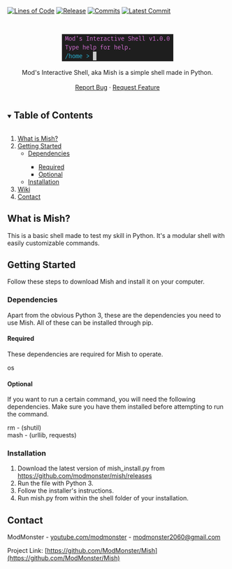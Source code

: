 [codelines-shield]: https://img.shields.io/tokei/lines/github.com/ModMonster/mish?label=Lines%20of%20code&style=for-the-badge
[codelines-url]: https://github.com/modmonster/mish
[version-shield]: https://img.shields.io/github/v/tag/ModMonster/mish?label=Latest&style=for-the-badge
[version-url]: https://github.com/modmonster/mish/releases
[commits-shield]: https://img.shields.io/github/commits-since/modmonster/mish/v1.0.0-alpha/master?label=commits&style=for-the-badge
[commits-url]: https://github.com/modmonster/mish/commits/master
[latestcommit-shield]: https://img.shields.io/github/last-commit/ModMonster/mish?label=Latest%20Commit&style=for-the-badge

[![Lines of Code][codelines-shield]][codelines-url]
[![Release][version-shield]][version-url]
[![Commits][commits-shield]][commits-url]
[![Latest Commit][latestcommit-shield]][commits-url]

[screenshot]: https://raw.githubusercontent.com/ModMonster/mish/master/logo.png

<!-- PROJECT LOGO -->
<br />
<p align="center">
  <a href="https://github.com/ModMonster/mish">
    <img src="logo.png" alt="Logo">
  </a>
  <p align="center">
    Mod's Interactive Shell, aka Mish is a simple shell made in Python. 
    <br />
    <br />
    <a href="https://github.com/ModMonster/Mish/issues">Report Bug</a>
    ·
    <a href="https://github.com/ModMonster/Mish/issues">Request Feature</a>
  </p>
</p>



<!-- TABLE OF CONTENTS -->
<details open="open">
  <summary><h2 style="display: inline-block">Table of Contents</h2></summary>
  <ol>
    <li>
      <a href="#what-is-mish">What is Mish?</a>
    </li>
    <li>
      <a href="#getting-started">Getting Started</a>
      <ul>
        <li><a href="#dependencies">Dependencies</a></li>
        <ul>
          <li><a href="#required">Required</a></li>
          <li><a href="#optional">Optional</a></li>
        </ul>
        <li><a href="#installation">Installation</a></li>
      </ul>
    </li>
    <li><a href="https://github.com/modmonster/mish/wiki">Wiki</a></li>
    <li><a href="#contact">Contact</a></li>
  </ol>
</details>



<!-- ABOUT THE PROJECT -->
## What is Mish?

This is a basic shell made to test my skill in Python. It's a modular shell with easily customizable commands.


<!-- GETTING STARTED -->
## Getting Started

Follow these steps to download Mish and install it on your computer.

### Dependencies

Apart from the obvious Python 3, these are the dependencies you need to use Mish. All of these can be installed through pip.

#### Required
These dependencies are required for Mish to operate.

os

#### Optional
If you want to run a certain command, you will need the following dependencies. Make sure you have them installed before attempting to run the command.

rm - (shutil)
<br>
mash - (urllib, requests)
<br>

### Installation

1. Download the latest version of mish_install.py from https://github.com/modmonster/mish/releases
2. Run the file with Python 3.
3. Follow the installer's instructions.
4. Run mish.py from within the shell folder of your installation.

<!-- CONTACT -->
## Contact

ModMonster - [youtube.com/modmonster](https://youtube.com/modmonster) - modmonster2060@gmail.com

Project Link: [https://github.com/ModMonster/Mish](https://github.com/ModMonster/Mish)